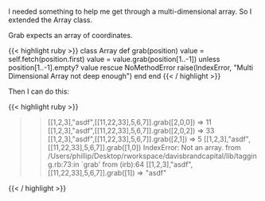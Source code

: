 
I needed something to help me get through a multi-dimensional array. So I extended the Array class.

Grab expects an array of coordinates.

{{< highlight ruby >}}
class Array
  def grab(position)
    value = self.fetch(position.first)
    value = value.grab(position[1..-1]) unless position[1..-1].empty?
    value
  rescue NoMethodError
    raise(IndexError, "Multi Dimensional Array not deep enough")
  end
end
{{< / highlight >}}

Then I can do this:

{{< highlight ruby >}}
>> [[1,2,3],"asdf",[[11,22,33],5,6,7]].grab([2,0,0])
=> 11
>> [[1,2,3],"asdf",[[11,22,33],5,6,7]].grab([2,0,2])
=> 33
>> [[1,2,3],"asdf",[[11,22,33],5,6,7]].grab([2,1])
=> 5
>> [[1,2,3],"asdf",[[11,22,33],5,6,7]].grab([1,0])
IndexError: Not an array.
	from /Users/phillip/Desktop/rworkspace/davisbrandcapital/lib/tagging.rb:73:in `grab'
	from (irb):64
>> [[1,2,3],"asdf",[[11,22,33],5,6,7]].grab([1])
=> "asdf"
>> 
{{< / highlight >}}
